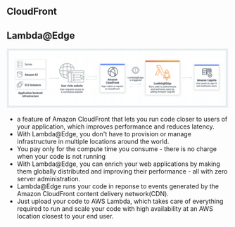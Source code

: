 CloudFront
---

## Lambda@Edge
![lambdaedge.png](./images/lambda_edge.png)
- a feature of Amazon CloudFront that lets you run code closer to users of your application, which improves performance and reduces latency.  
- With Lambda@Edge, you don't have to provision or manage infrastructure in multiple locations around the world.
- You pay only for the compute time you consume - there is no charge when your code is not running
- With Lambda@Edge, you can enrich your web applications by making them globally distributed and improving their performance - all with zero server administration.
- Lambda@Edge runs your code in reponse to events generated by the Amazon CloudFront content delivery network(CDN).
- Just upload your code to AWS Lambda, which takes care of everything required to run and scale your code with high availability at an AWS location closest to your end user.